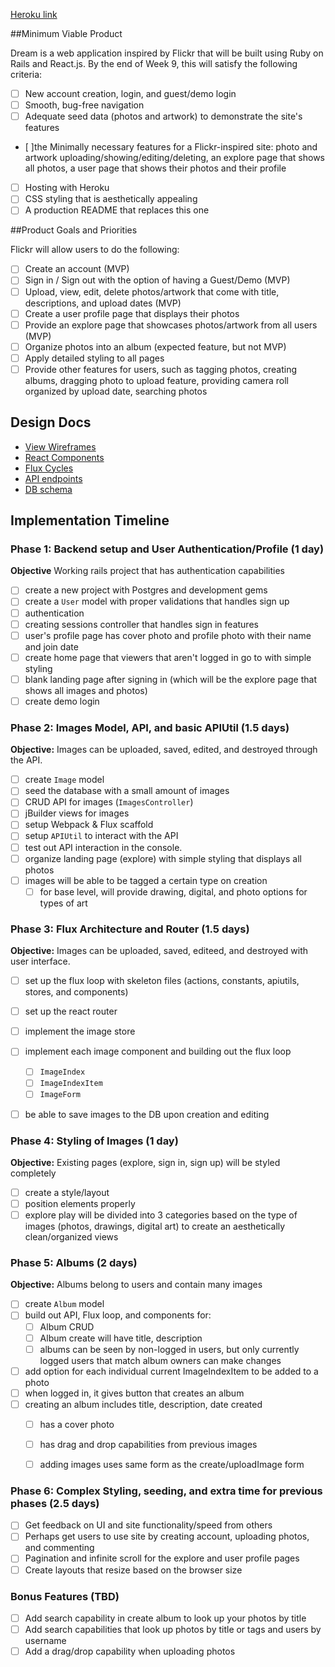 [Heroku link][heroku]

[heroku]: http://www.herokuapp.com

##Minimum Viable Product

Dream is a web application inspired by Flickr that will be built using Ruby on Rails and React.js. By the end of Week 9, this will satisfy the following criteria:

- [ ] New account creation, login, and guest/demo login
- [ ] Smooth, bug-free navigation
- [ ] Adequate seed data (photos and artwork) to demonstrate the site's features
- [ ]the Minimally necessary features for a Flickr-inspired site: photo and artwork uploading/showing/editing/deleting, an explore page that shows all photos, a user page that shows their photos and their profile
- [ ] Hosting with Heroku
- [ ] CSS styling that is aesthetically appealing
- [ ] A production README that replaces this one

##Product Goals and Priorities

Flickr will allow users to do the following:

- [ ] Create an account (MVP)
- [ ] Sign in / Sign out with the option of having a Guest/Demo (MVP)
- [ ] Upload, view, edit, delete photos/artwork that come with title, descriptions, and upload dates (MVP)
- [ ] Create a user profile page that displays their photos
- [ ] Provide an explore page that showcases photos/artwork from all users (MVP)
- [ ] Organize photos into an album (expected feature, but not MVP)
- [ ] Apply detailed styling to all pages
- [ ] Provide other features for users, such as tagging photos, creating albums, dragging photo to upload feature, providing camera roll organized by upload date, searching photos

## Design Docs

* [View Wireframes][views]
* [React Components][components]
* [Flux Cycles][flux-cycles]
* [API endpoints][api-endpoints]
* [DB schema][schema]

[views]: ./docs/views.md
[components]: ./docs/components.md
[flux-cycles]: ./docs/flux-cycles.md
[api-endpoints]: ./docs/api-endpoints.md
[schema]: ./docs/schema.md


## Implementation Timeline

### Phase 1: Backend setup and User Authentication/Profile (1 day)

**Objective** Working rails project that has authentication capabilities

- [ ] create a new project with Postgres and development gems
- [ ] create a `User` model with proper validations that handles sign up
- [ ] authentication
- [ ] creating sessions controller that handles sign in features
- [ ] user's profile page has cover photo and profile photo with their name and join date
- [ ] create home page that viewers that aren't logged in go to with simple styling
- [ ] blank landing page after signing in (which will be the explore page that shows all images and photos)
- [ ] create demo login

### Phase 2: Images Model, API, and basic APIUtil (1.5 days)

**Objective:** Images can be uploaded, saved, edited, and destroyed through the API.

- [ ] create `Image` model
- [ ] seed the database with a small amount of images
- [ ] CRUD API for images (`ImagesController`)
- [ ] jBuilder views for images
- [ ] setup Webpack & Flux scaffold
- [ ] setup `APIUtil` to interact with the API
- [ ] test out API interaction in the console.
- [ ] organize landing page (explore) with simple styling that displays all photos
- [ ] images will be able to be tagged a certain type on creation
  - [ ] for base level, will provide drawing, digital, and photo options for types of art

### Phase 3: Flux Architecture and Router (1.5 days)

**Objective:** Images can be uploaded, saved, editeed, and destroyed with user interface.

- [ ] set up the flux loop with skeleton files (actions, constants, apiutils, stores, and components)
- [ ] set up the react router
- [ ] implement the image store
- [ ] implement each image component and building out the flux loop
  - [ ] `ImageIndex`
  - [ ] `ImageIndexItem`
  - [ ] `ImageForm`
- [ ] be able to save images to the DB upon creation and editing


### Phase 4: Styling of Images (1 day)

**Objective:** Existing pages (explore, sign in, sign up) will be styled completely

- [ ] create a style/layout
- [ ] position elements properly
- [ ] explore play will be divided into 3 categories based on the type of images (photos, drawings, digital art) to create an aesthetically clean/organized views

### Phase 5: Albums (2 days)

**Objective:** Albums belong to users and contain many images

- [ ] create `Album` model
- [ ] build out API, Flux loop, and components for:
  - [ ] Album CRUD
  - [ ] Album create will have title, description
  - [ ] albums can be seen by non-logged in users, but only currently logged users that match album owners can make changes
- [ ] add option for each individual current ImageIndexItem to be added to a photo
- [ ] when logged in, it gives button that creates an album
- [ ] creating an album includes title, description, date created
  - [ ] has a cover photo
  - [ ] has drag and drop capabilities from previous images
  - [ ] adding images uses same form as the create/uploadImage form



### Phase 6: Complex Styling, seeding, and extra time for previous phases (2.5 days)

- [ ] Get feedback on UI and site functionality/speed from others
- [ ] Perhaps get users to use site by creating account, uploading photos, and commenting
- [ ] Pagination and infinite scroll for the explore and user profile pages
- [ ] Create layouts that resize based on the browser size

### Bonus Features (TBD)
- [ ] Add search capability in create album to look up your photos by title
- [ ] Add search capabilities that look up photos by title or tags and users by username
- [ ] Add a drag/drop capability when uploading photos
